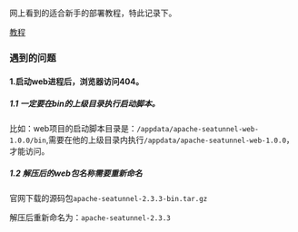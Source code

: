 # 


网上看到的适合新手的部署教程，特此记录下。

[教程](https://blog.csdn.net/qq_41865652/article/details/134574104)

### 遇到的问题

#### 1.启动web进程后，浏览器访问404。

##### 1.1 一定要在bin的上级目录执行启动脚本。

比如：web项目的启动脚本目录是：`/appdata/apache-seatunnel-web-1.0.0/bin`,需要在他的上级目录内执行`/appdata/apache-seatunnel-web-1.0.0`，才能访问。

##### 1.2 解压后的web包名称需要重新命名

官网下载的源码包`apache-seatunnel-2.3.3-bin.tar.gz`

解压后重新命名为：`apache-seatunnel-2.3.3`




